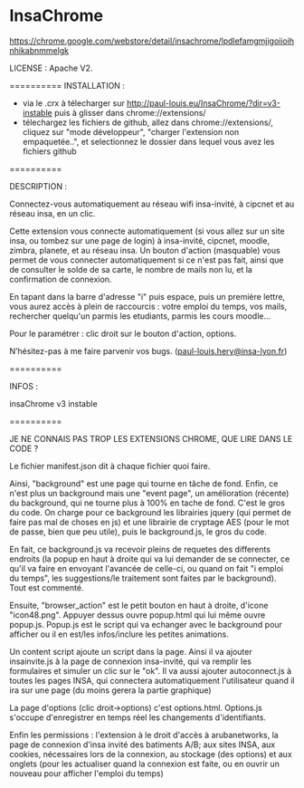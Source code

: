 InsaChrome
==========
https://chrome.google.com/webstore/detail/insachrome/lpdlefamgmjigoiioihnhikabnmmelgk

LICENSE : Apache V2.

==========
INSTALLATION : 
- via le .crx à télecharger sur http://paul-louis.eu/InsaChrome/?dir=v3-instable puis à glisser dans chrome://extensions/
- télechargez les fichiers de github, allez dans chrome://extensions/, cliquez sur "mode développeur", "charger l'extension non empaquetée..", et selectionnez le dossier dans lequel vous avez les fichiers github

==========

DESCRIPTION : 

Connectez-vous automatiquement au réseau wifi insa-invité, à cipcnet et au réseau insa, en un clic.

Cette extension vous connecte automatiquement (si vous allez sur un site insa, ou tombez sur une page de login) à insa-invité, cipcnet, moodle, zimbra, planete, et au réseau insa. Un bouton d'action (masquable) vous permet de vous connecter automatiquement si ce n'est pas fait, ainsi que de consulter le solde de sa carte, le nombre de mails non lu, et la confirmation de connexion.

En tapant dans la barre d'adresse "i" puis espace, puis un première lettre, vous aurez accès à plein de raccourcis : votre emploi du temps, vos mails, rechercher quelqu'un parmis les etudiants, parmis les cours moodle...

Pour le paramétrer : clic droit sur le bouton d'action, options.

N’hésitez-pas à me faire parvenir vos bugs. (paul-louis.hery@insa-lyon.fr)

==========

INFOS :

insaChrome v3 instable

==========

JE NE CONNAIS PAS TROP LES EXTENSIONS CHROME, QUE LIRE DANS LE CODE ?

Le fichier manifest.json dit à chaque fichier quoi faire.

Ainsi, "background" est une page qui tourne en tâche de fond. Enfin, ce n'est plus un background mais une "event page", un amélioration (récente) du background, qui ne tourne plus à 100% en tache de fond. C'est le gros du code.
On charge pour ce background les librairies jquery (qui permet de faire pas mal de choses en js) et une librairie de cryptage AES (pour le mot de passe, bien que peu utile), puis le background.js, le gros du code.

En fait, ce background.js va recevoir pleins de requetes des differents endroits (la popup en haut à droite qui va lui demander de se connecter, ce qu'il va faire en envoyant l'avancée de celle-ci, ou quand on fait "i emploi du temps", les suggestions/le traitement sont faites par le background). Tout est commenté.

Ensuite, "browser_action" est le petit bouton en haut à droite, d'icone "icon48.png". Appuyer dessus ouvre popup.html qui lui même ouvre popup.js. Popup.js est le script qui va echanger avec le background pour afficher ou il en est/les infos/inclure les petites animations.

Un content script ajoute un script dans la page. Ainsi il va ajouter insainvite.js à la page de connexion insa-invité, qui va remplir les formulaires et simuler un clic sur le "ok". Il va aussi ajouter autoconnect.js à toutes les pages INSA, qui connectera automatiquement l'utilisateur quand il ira sur une page (du moins gerera la partie graphique)

La page d'options (clic droit->options) c'est options.html. Options.js s'occupe d'enregistrer en temps réel les changements d'identifiants.

Enfin les permissions : l'extension à le droit d'accès à arubanetworks, la page de connexion d'insa invité des batiments A/B; aux sites INSA, aux cookies, nécessaires lors de la connexion, au stockage (des options) et aux onglets (pour les actualiser quand la connexion est faite, ou en ouvrir un nouveau pour afficher l'emploi du temps)